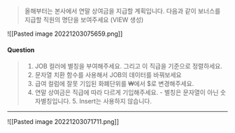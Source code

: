 
 >올해부터는 본사에서 연말 상여금을 지급할 계획입니다. 
 >다음과 같이 보너스를 지급할 직원의 명단을 보여주세요 (VIEW 생성)
 >

![[Pasted image 20221203075659.png]]

#### Question
>1. JOB 컬러에 별칭을 부여해주세요. 그리고 이 직급을 기준으로 정렬하세요.
>2. 문자열 치환 함수를 사용해서 JOB의 데이터를 바꿔보세요
>3. 급여 컬럼에 잘못 기입된 화폐단위를 ₩에서 $로 변경해주세요.
>4. 연말 상여금은 직급에 따라 다르게 기입해주세요. 
	- 별칭은 문자열이 아닌 숫자별칭입니다.
	5. Insert는 사용하지 않습니다.





-----
![[Pasted image 20221203071711.png]]
